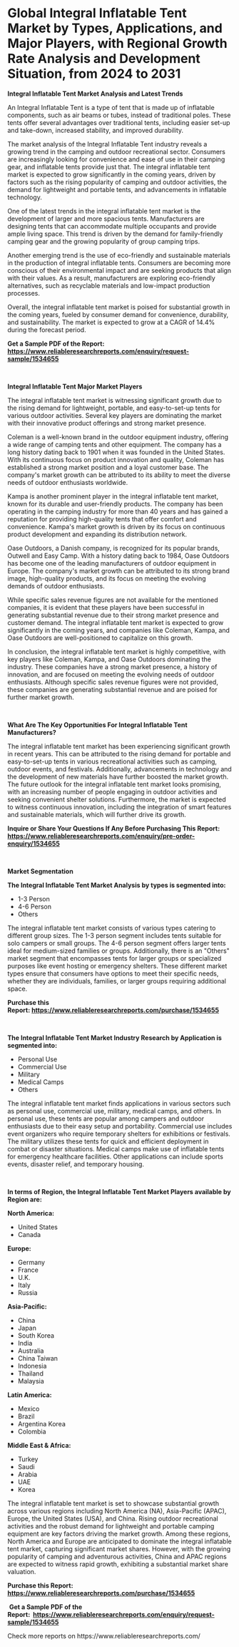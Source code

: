 <p><h1>Global Integral Inflatable Tent Market by Types, Applications, and Major Players, with Regional Growth Rate Analysis and Development Situation, from 2024 to 2031</h1></p><p><strong>Integral Inflatable Tent Market Analysis and Latest Trends</strong></p>
<p><p>An Integral Inflatable Tent is a type of tent that is made up of inflatable components, such as air beams or tubes, instead of traditional poles. These tents offer several advantages over traditional tents, including easier set-up and take-down, increased stability, and improved durability.</p><p>The market analysis of the Integral Inflatable Tent industry reveals a growing trend in the camping and outdoor recreational sector. Consumers are increasingly looking for convenience and ease of use in their camping gear, and inflatable tents provide just that. The integral inflatable tent market is expected to grow significantly in the coming years, driven by factors such as the rising popularity of camping and outdoor activities, the demand for lightweight and portable tents, and advancements in inflatable technology.</p><p>One of the latest trends in the integral inflatable tent market is the development of larger and more spacious tents. Manufacturers are designing tents that can accommodate multiple occupants and provide ample living space. This trend is driven by the demand for family-friendly camping gear and the growing popularity of group camping trips.</p><p>Another emerging trend is the use of eco-friendly and sustainable materials in the production of integral inflatable tents. Consumers are becoming more conscious of their environmental impact and are seeking products that align with their values. As a result, manufacturers are exploring eco-friendly alternatives, such as recyclable materials and low-impact production processes.</p><p>Overall, the integral inflatable tent market is poised for substantial growth in the coming years, fueled by consumer demand for convenience, durability, and sustainability. The market is expected to grow at a CAGR of 14.4% during the forecast period.</p></p>
<p><strong>Get a Sample PDF of the Report:&nbsp; <a href="https://www.reliableresearchreports.com/enquiry/request-sample/1534655">https://www.reliableresearchreports.com/enquiry/request-sample/1534655</a></strong></p>
<p>&nbsp;</p>
<p><strong>Integral Inflatable Tent Major Market Players</strong></p>
<p><p>The integral inflatable tent market is witnessing significant growth due to the rising demand for lightweight, portable, and easy-to-set-up tents for various outdoor activities. Several key players are dominating the market with their innovative product offerings and strong market presence.</p><p>Coleman is a well-known brand in the outdoor equipment industry, offering a wide range of camping tents and other equipment. The company has a long history dating back to 1901 when it was founded in the United States. With its continuous focus on product innovation and quality, Coleman has established a strong market position and a loyal customer base. The company's market growth can be attributed to its ability to meet the diverse needs of outdoor enthusiasts worldwide.</p><p>Kampa is another prominent player in the integral inflatable tent market, known for its durable and user-friendly products. The company has been operating in the camping industry for more than 40 years and has gained a reputation for providing high-quality tents that offer comfort and convenience. Kampa's market growth is driven by its focus on continuous product development and expanding its distribution network.</p><p>Oase Outdoors, a Danish company, is recognized for its popular brands, Outwell and Easy Camp. With a history dating back to 1984, Oase Outdoors has become one of the leading manufacturers of outdoor equipment in Europe. The company's market growth can be attributed to its strong brand image, high-quality products, and its focus on meeting the evolving demands of outdoor enthusiasts.</p><p>While specific sales revenue figures are not available for the mentioned companies, it is evident that these players have been successful in generating substantial revenue due to their strong market presence and customer demand. The integral inflatable tent market is expected to grow significantly in the coming years, and companies like Coleman, Kampa, and Oase Outdoors are well-positioned to capitalize on this growth.</p><p>In conclusion, the integral inflatable tent market is highly competitive, with key players like Coleman, Kampa, and Oase Outdoors dominating the industry. These companies have a strong market presence, a history of innovation, and are focused on meeting the evolving needs of outdoor enthusiasts. Although specific sales revenue figures were not provided, these companies are generating substantial revenue and are poised for further market growth.</p></p>
<p>&nbsp;</p>
<p><strong>What Are The Key Opportunities For Integral Inflatable Tent Manufacturers?</strong></p>
<p><p>The integral inflatable tent market has been experiencing significant growth in recent years. This can be attributed to the rising demand for portable and easy-to-set-up tents in various recreational activities such as camping, outdoor events, and festivals. Additionally, advancements in technology and the development of new materials have further boosted the market growth. The future outlook for the integral inflatable tent market looks promising, with an increasing number of people engaging in outdoor activities and seeking convenient shelter solutions. Furthermore, the market is expected to witness continuous innovation, including the integration of smart features and sustainable materials, which will further drive its growth.</p></p>
<p><strong>Inquire or Share Your Questions If Any Before Purchasing This Report: <a href="https://www.reliableresearchreports.com/enquiry/pre-order-enquiry/1534655">https://www.reliableresearchreports.com/enquiry/pre-order-enquiry/1534655</a></strong></p>
<p>&nbsp;</p>
<p><strong>Market Segmentation</strong></p>
<p><strong>The Integral Inflatable Tent Market Analysis by types is segmented into:</strong></p>
<p><ul><li>1-3 Person</li><li>4-6 Person</li><li>Others</li></ul></p>
<p><p>The integral inflatable tent market consists of various types catering to different group sizes. The 1-3 person segment includes tents suitable for solo campers or small groups. The 4-6 person segment offers larger tents ideal for medium-sized families or groups. Additionally, there is an "Others" market segment that encompasses tents for larger groups or specialized purposes like event hosting or emergency shelters. These different market types ensure that consumers have options to meet their specific needs, whether they are individuals, families, or larger groups requiring additional space.</p></p>
<p><strong>Purchase this Report:&nbsp;<a href="https://www.reliableresearchreports.com/purchase/1534655">https://www.reliableresearchreports.com/purchase/1534655</a></strong></p>
<p>&nbsp;</p>
<p><strong>The Integral Inflatable Tent Market Industry Research by Application is segmented into:</strong></p>
<p><ul><li>Personal Use</li><li>Commercial Use</li><li>Military</li><li>Medical Camps</li><li>Others</li></ul></p>
<p><p>The integral inflatable tent market finds applications in various sectors such as personal use, commercial use, military, medical camps, and others. In personal use, these tents are popular among campers and outdoor enthusiasts due to their easy setup and portability. Commercial use includes event organizers who require temporary shelters for exhibitions or festivals. The military utilizes these tents for quick and efficient deployment in combat or disaster situations. Medical camps make use of inflatable tents for emergency healthcare facilities. Other applications can include sports events, disaster relief, and temporary housing.</p></p>
<p>&nbsp;</p>
<p><strong>In terms of Region, the Integral Inflatable Tent Market Players available by Region are:</strong></p>
<p>
    <p> <strong> North America: </strong>
        <ul>
            <li>United States</li>
            <li>Canada</li>
        </ul>
        </p> 
    <p> <strong> Europe: </strong>
        <ul>
            <li>Germany</li>
            <li>France</li>
            <li>U.K.</li>
            <li>Italy</li>
            <li>Russia</li>
        </ul>
        </p> 
    <p> <strong> Asia-Pacific: </strong>
        <ul>
            <li>China</li>
            <li>Japan</li>
            <li>South Korea</li>
            <li>India</li>
            <li>Australia</li>
            <li>China Taiwan</li>
            <li>Indonesia</li>
            <li>Thailand</li>
            <li>Malaysia</li>
        </ul>
        </p> 
    <p> <strong> Latin America: </strong>
        <ul>
            <li>Mexico</li>
            <li>Brazil</li>
            <li>Argentina Korea</li>
            <li>Colombia</li>
        </ul>
        </p> 
    <p> <strong> Middle East & Africa: </strong>
        <ul>
            <li>Turkey</li>
            <li>Saudi</li>
            <li>Arabia</li>
            <li>UAE</li>
            <li>Korea</li>
        </ul>
    </p>
    </p>
<p><p>The integral inflatable tent market is set to showcase substantial growth across various regions including North America (NA), Asia-Pacific (APAC), Europe, the United States (USA), and China. Rising outdoor recreational activities and the robust demand for lightweight and portable camping equipment are key factors driving the market growth. Among these regions, North America and Europe are anticipated to dominate the integral inflatable tent market, capturing significant market shares. However, with the growing popularity of camping and adventurous activities, China and APAC regions are expected to witness rapid growth, exhibiting a substantial market share valuation.</p></p>
<p><strong>Purchase this Report: <a href="https://www.reliableresearchreports.com/purchase/1534655">https://www.reliableresearchreports.com/purchase/1534655</a></strong></p>
<p>&nbsp;<strong>Get a Sample PDF of the Report:&nbsp;&nbsp;<a href="https://www.reliableresearchreports.com/enquiry/request-sample/1534655">https://www.reliableresearchreports.com/enquiry/request-sample/1534655</a></strong></p>
<p><strong></strong></p>
<p>Check more reports on https://www.reliableresearchreports.com/</p>